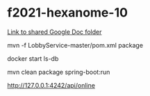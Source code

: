 # f2021-hexanome-10

[Link to shared Google Doc folder](https://drive.google.com/drive/folders/19WheCCSq9KSggepEXmfFJuBdx57oNWcC?usp=sharing)



mvn -f LobbyService-master/pom.xml package

docker start ls-db

mvn clean package spring-boot:run

http://127.0.0.1:4242/api/online
